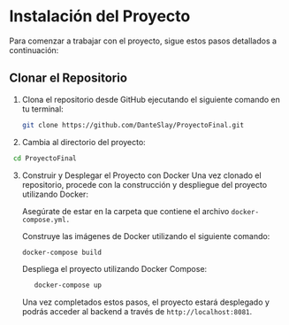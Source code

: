 # Instalación del Proyecto

Para comenzar a trabajar con el proyecto, sigue estos pasos detallados a continuación:

## Clonar el Repositorio

1. Clona el repositorio desde GitHub ejecutando el siguiente comando en tu terminal:

   ```bash
   git clone https://github.com/DanteSlay/ProyectoFinal.git
   ```

2. Cambia al directorio del proyecto:
  ```bash
   cd ProyectoFinal
```

3. Construir y Desplegar el Proyecto con Docker
  Una vez clonado el repositorio, procede con la construcción y despliegue del proyecto utilizando Docker:

    Asegúrate de estar en la carpeta que contiene el archivo ```docker-compose.yml.```

    Construye las imágenes de Docker utilizando el siguiente comando:
     ```bash
    docker-compose build
    ```
   Despliega el proyecto utilizando Docker Compose:
   ```bash
      docker-compose up
    ```

   Una vez completados estos pasos, el proyecto estará desplegado y podrás acceder al backend a través de
   ```http://localhost:8081```.
